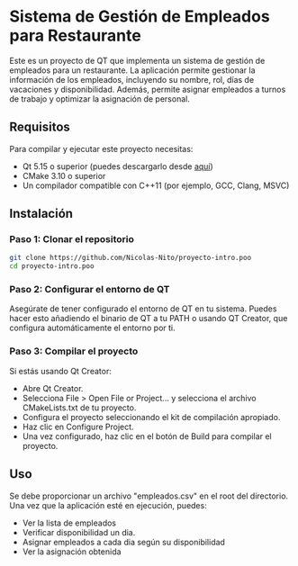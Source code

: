 # Sistema de Gestión de Empleados para Restaurante

Este es un proyecto de QT que implementa un sistema de gestión de empleados para un restaurante. La aplicación permite gestionar la información de los empleados, incluyendo su nombre, rol, días de vacaciones y disponibilidad. Además, permite asignar empleados a turnos de trabajo y optimizar la asignación de personal.

## Requisitos

Para compilar y ejecutar este proyecto necesitas:

- Qt 5.15 o superior (puedes descargarlo desde [aquí](https://www.qt.io/download-qt-installer))
- CMake 3.10 o superior
- Un compilador compatible con C++11 (por ejemplo, GCC, Clang, MSVC)

## Instalación

### Paso 1: Clonar el repositorio

```bash
git clone https://github.com/Nicolas-Nito/proyecto-intro.poo
cd proyecto-intro.poo
```
### Paso 2: Configurar el entorno de QT

Asegúrate de tener configurado el entorno de QT en tu sistema. Puedes hacer esto añadiendo el binario de QT a tu PATH o usando QT Creator, que configura automáticamente el entorno por ti.

### Paso 3: Compilar el proyecto
Si estás usando Qt Creator:

- Abre Qt Creator.
- Selecciona File > Open File or Project... y selecciona el archivo CMakeLists.txt de tu proyecto.
- Configura el proyecto seleccionando el kit de compilación apropiado.
- Haz clic en Configure Project.
- Una vez configurado, haz clic en el botón de Build para compilar el proyecto.

## Uso
Se debe proporcionar un archivo "empleados.csv" en el root del directorio. 
Una vez que la aplicación esté en ejecución, puedes:

- Ver la lista de empleados
- Verificar disponibilidad un dia.
- Asignar empleados a cada dia según su disponibilidad
- Ver la asignación obtenida
